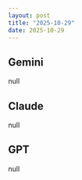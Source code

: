 ```yaml
---
layout: post
title: "2025-10-29"
date: 2025-10-29
---
```


## Gemini

null

## Claude

null

## GPT

null
